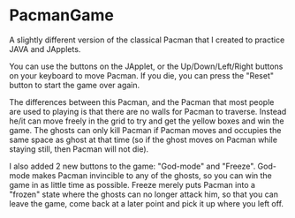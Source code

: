 # PacmanGame
A slightly different version of the classical Pacman that I created to practice JAVA and JApplets.

You can use the buttons on the JApplet, or the Up/Down/Left/Right buttons on your keyboard to move Pacman. If you die, you can press the "Reset" button to start the game over again.

The differences between this Pacman, and the Pacman that most people are used to playing is that there are no walls for Pacman to traverse. Instead he/it can move freely in the grid to try and get the yellow boxes and win the game. The ghosts can only kill Pacman if Pacman moves and occupies the same space as ghost at that time (so if the ghost moves on Pacman while staying still, then Pacman will not die).

I also added 2 new buttons to the game: "God-mode" and "Freeze". God-mode makes Pacman invincible to any of the ghosts, so you can win the game in as little time as possible. Freeze merely puts Pacman into a "frozen" state where the ghosts can no longer attack him, so that you can leave the game, come back at a later point and pick it up where you left off. 
